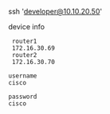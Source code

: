 ssh 'developer@10.10.20.50'

device info
```
 router1
 172.16.30.69   
 router2
 172.16.30.70 

username 
cisco

password
cisco
```
